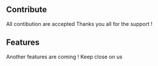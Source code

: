 ## Contribute
All contibution are accepted
Thanks you all for the support !

## Features
Another features are coming !
Keep close on us
